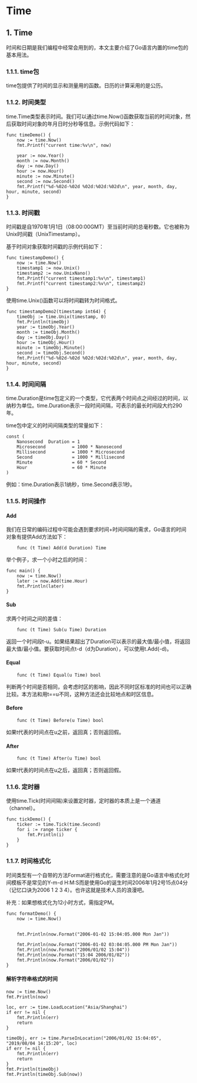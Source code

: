 # Time

## 1. Time <a id="time"></a>

时间和日期是我们编程中经常会用到的，本文主要介绍了Go语言内置的time包的基本用法。

### 1.1.1. time包 <a id="time&#x5305;"></a>

time包提供了时间的显示和测量用的函数。日历的计算采用的是公历。

### 1.1.2. 时间类型 <a id="&#x65F6;&#x95F4;&#x7C7B;&#x578B;"></a>

time.Time类型表示时间。我们可以通过time.Now\(\)函数获取当前的时间对象，然后获取时间对象的年月日时分秒等信息。示例代码如下：

```text
func timeDemo() {
    now := time.Now() 
    fmt.Printf("current time:%v\n", now)

    year := now.Year()     
    month := now.Month()   
    day := now.Day()       
    hour := now.Hour()     
    minute := now.Minute() 
    second := now.Second() 
    fmt.Printf("%d-%02d-%02d %02d:%02d:%02d\n", year, month, day, hour, minute, second)
}
```

### 1.1.3. 时间戳 <a id="&#x65F6;&#x95F4;&#x6233;"></a>

时间戳是自1970年1月1日（08:00:00GMT）至当前时间的总毫秒数。它也被称为Unix时间戳（UnixTimestamp）。

基于时间对象获取时间戳的示例代码如下：

```text
func timestampDemo() {
    now := time.Now()            
    timestamp1 := now.Unix()     
    timestamp2 := now.UnixNano() 
    fmt.Printf("current timestamp1:%v\n", timestamp1)
    fmt.Printf("current timestamp2:%v\n", timestamp2)
}
```

使用time.Unix\(\)函数可以将时间戳转为时间格式。

```text
func timestampDemo2(timestamp int64) {
    timeObj := time.Unix(timestamp, 0) 
    fmt.Println(timeObj)
    year := timeObj.Year()     
    month := timeObj.Month()   
    day := timeObj.Day()       
    hour := timeObj.Hour()     
    minute := timeObj.Minute() 
    second := timeObj.Second() 
    fmt.Printf("%d-%02d-%02d %02d:%02d:%02d\n", year, month, day, hour, minute, second)
}
```

### 1.1.4. 时间间隔 <a id="&#x65F6;&#x95F4;&#x95F4;&#x9694;"></a>

time.Duration是time包定义的一个类型，它代表两个时间点之间经过的时间，以纳秒为单位。time.Duration表示一段时间间隔，可表示的最长时间段大约290年。

time包中定义的时间间隔类型的常量如下：

```text
const (
    Nanosecond  Duration = 1
    Microsecond          = 1000 * Nanosecond
    Millisecond          = 1000 * Microsecond
    Second               = 1000 * Millisecond
    Minute               = 60 * Second
    Hour                 = 60 * Minute
)
```

例如：time.Duration表示1纳秒，time.Second表示1秒。

### 1.1.5. 时间操作 <a id="&#x65F6;&#x95F4;&#x64CD;&#x4F5C;"></a>

#### Add <a id="add"></a>

我们在日常的编码过程中可能会遇到要求时间+时间间隔的需求，Go语言的时间对象有提供Add方法如下：

```text
    func (t Time) Add(d Duration) Time
```

举个例子，求一个小时之后的时间：

```text
func main() {
    now := time.Now()
    later := now.Add(time.Hour) 
    fmt.Println(later)
}
```

#### Sub <a id="sub"></a>

求两个时间之间的差值：

```text
    func (t Time) Sub(u Time) Duration
```

返回一个时间段t-u。如果结果超出了Duration可以表示的最大值/最小值，将返回最大值/最小值。要获取时间点t-d（d为Duration），可以使用t.Add\(-d\)。

#### Equal <a id="equal"></a>

```text
    func (t Time) Equal(u Time) bool
```

判断两个时间是否相同，会考虑时区的影响，因此不同时区标准的时间也可以正确比较。本方法和用t==u不同，这种方法还会比较地点和时区信息。

#### Before <a id="before"></a>

```text
    func (t Time) Before(u Time) bool
```

如果t代表的时间点在u之前，返回真；否则返回假。

#### After <a id="after"></a>

```text
    func (t Time) After(u Time) bool
```

如果t代表的时间点在u之后，返回真；否则返回假。

### 1.1.6. 定时器 <a id="&#x5B9A;&#x65F6;&#x5668;"></a>

使用time.Tick\(时间间隔\)来设置定时器，定时器的本质上是一个通道（channel）。

```text
func tickDemo() {
    ticker := time.Tick(time.Second) 
    for i := range ticker {
        fmt.Println(i)
    }
}
```

### 1.1.7. 时间格式化 <a id="&#x65F6;&#x95F4;&#x683C;&#x5F0F;&#x5316;"></a>

时间类型有一个自带的方法Format进行格式化，需要注意的是Go语言中格式化时间模板不是常见的Y-m-d H:M:S而是使用Go的诞生时间2006年1月2号15点04分（记忆口诀为2006 1 2 3 4）。也许这就是技术人员的浪漫吧。

补充：如果想格式化为12小时方式，需指定PM。

```text
func formatDemo() {
    now := time.Now()
    
    
    fmt.Println(now.Format("2006-01-02 15:04:05.000 Mon Jan"))
    
    fmt.Println(now.Format("2006-01-02 03:04:05.000 PM Mon Jan"))
    fmt.Println(now.Format("2006/01/02 15:04"))
    fmt.Println(now.Format("15:04 2006/01/02"))
    fmt.Println(now.Format("2006/01/02"))
}
```

#### 解析字符串格式的时间 <a id="&#x89E3;&#x6790;&#x5B57;&#x7B26;&#x4E32;&#x683C;&#x5F0F;&#x7684;&#x65F6;&#x95F4;"></a>

```text
now := time.Now()
fmt.Println(now)

loc, err := time.LoadLocation("Asia/Shanghai")
if err != nil {
    fmt.Println(err)
    return
}

timeObj, err := time.ParseInLocation("2006/01/02 15:04:05", "2019/08/04 14:15:20", loc)
if err != nil {
    fmt.Println(err)
    return
}
fmt.Println(timeObj)
fmt.Println(timeObj.Sub(now))
```

